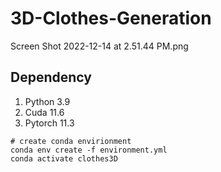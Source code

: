 # 3D-Clothes-Generation
Screen Shot 2022-12-14 at 2.51.44 PM.png

## Dependency
1. Python 3.9
2. Cuda 11.6
3. Pytorch 11.3

```
# create conda envirionment
conda env create -f environment.yml
conda activate clothes3D

````


